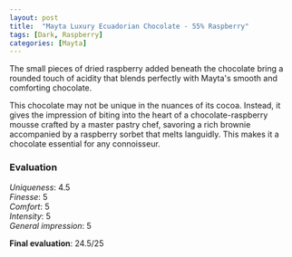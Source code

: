 ```yaml
---
layout: post
title:  "Mayta Luxury Ecuadorian Chocolate - 55% Raspberry"
tags: [Dark, Raspberry] 
categories: [Mayta]
---
```



The small pieces of dried raspberry added beneath the chocolate bring a rounded touch of acidity that blends perfectly with Mayta's smooth and comforting chocolate.

This chocolate may not be unique in the nuances of its cocoa. Instead, it gives the impression of biting into the heart of a chocolate-raspberry mousse crafted by a master pastry chef, savoring a rich brownie accompanied by a raspberry sorbet that melts languidly. This makes it a chocolate essential for any connoisseur.



### Evaluation

_Uniqueness_: 4.5  
_Finesse_: 5  
_Comfort_: 5  
_Intensity_: 5  
_General impression_: 5

**Final evaluation**: 24.5/25
